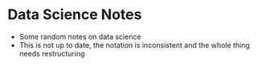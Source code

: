# Data Science Notes
* Some random notes on data science
* This is not up to date, the notation is inconsistent and the whole thing needs restructuring
